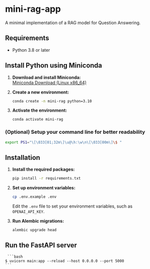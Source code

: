 # **mini-rag-app**

A minimal implementation of a RAG model for Question Answering.

## Requirements

- Python 3.8 or later

## Install Python using Miniconda

1. **Download and install Miniconda:**  
    [Miniconda Download (Linux x86_64)](https://repo.anaconda.com/miniconda/Miniconda3-latest-Linux-x86_64.sh)

2. **Create a new environment:**
    ```bash
    conda create -n mini-rag python=3.10
    ```

3. **Activate the environment:**
    ```bash
    conda activate mini-rag
    ```
### (Optional) Setup your command line for better readability

```bash
export PS1="\[\033[01;32m\]\u@\h:\w\n\[\033[00m\]\$ "
```
## Installation

1. **Install the required packages:**
    ```bash
    pip install -r requirements.txt
    ```

2. **Set up environment variables:**
    ```bash
    cp .env.example .env
    ```
    Edit the `.env` file to set your environment variables, such as `OPENAI_API_KEY`.

3. **Run Alembic migrations:**
    ```bash
    alembic upgrade head
    ```

## Run the FastAPI server
     ```bash
    $ uvicorn main:app --reload --host 0.0.0.0 --port 5000
    ```